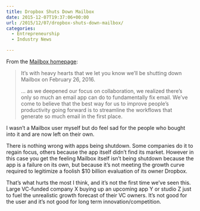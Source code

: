 ```yaml
---
title: Dropbox Shuts Down Mailbox
date: 2015-12-07T19:37:06+00:00
url: /2015/12/07/dropbox-shuts-down-mailbox/
categories:
  - Entrepreneurship
  - Industry News

---
```

From the [Mailbox homepage][1]:

> It’s with heavy hearts that we let you know we’ll be shutting down Mailbox on February 26, 2016.
> 
> &#8230; as we deepened our focus on collaboration, we realized there’s only so much an email app can do to fundamentally fix email. We’ve come to believe that the best way for us to improve people’s productivity going forward is to streamline the workflows that generate so much email in the first place.

I wasn’t a Mailbox user myself but do feel sad for the people who bought into it and are now left on their own.

There is nothing wrong with apps being shutdown. Some companies do it to regain focus, others because the app itself didn&#8217;t find its market. However in this case you get the feeling Mailbox itself isn&#8217;t being shutdown because the app is a failure on its own, but because it&#8217;s not meeting the growth curve required to legitimize a foolish $10 billion evaluation of its owner Dropbox.

That&#8217;s what hurts the most I think, and it&#8217;s not the first time we&#8217;ve seen this. Large VC-funded company X buying up an upcoming app Y or studio Z just to fuel the unrealistic growth forecast of their VC owners. It&#8217;s not good for the user and it&#8217;s not good for long term innovation/competition.

 [1]: http://www.mailboxapp.com/